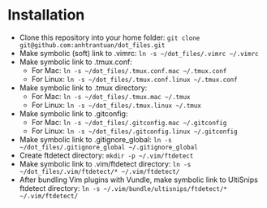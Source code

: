 # Installation
* Clone this repository into your home folder: `git clone git@github.com:anhtrantuan/dot_files.git`
* Make symbolic (soft) link to .vimrc: `ln -s ~/dot_files/.vimrc ~/.vimrc` 
* Make symbolic link to .tmux.conf:
  * For Mac: `ln -s ~/dot_files/.tmux.conf.mac ~/.tmux.conf`
  * For Linux: `ln -s ~/dot_files/.tmux.conf.linux ~/.tmux.conf`
* Make symbolic link to .tmux directory:
  * For Mac: `ln -s ~/dot_files/.tmux.mac ~/.tmux`
  * For Linux: `ln -s ~/dot_files/.tmux.linux ~/.tmux`
* Make symbolic link to .gitconfig:
  * For Mac: `ln -s ~/dot_files/.gitconfig.mac ~/.gitconfig`
  * For Linux: `ln -s ~/dot_files/.gitconfig.linux ~/.gitconfig`
* Make symbolic link to .gitignore_global: `ln -s ~/dot_files/.gitignore_global ~/.gitignore_global`
* Create ftdetect directory: `mkdir -p ~/.vim/ftdetect`
* Make symbolic link to .vim/ftdetect directory: `ln -s ~/dot_files/.vim/ftdetect/* ~/.vim/ftdetect/`
* After bundling Vim plugins with Vundle, make symbolic link to UltiSnips ftdetect directory: `ln -s ~/.vim/bundle/ultisnips/ftdetect/* ~/.vim/ftdetect/`
